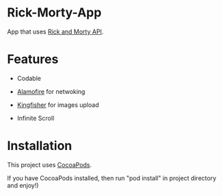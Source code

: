 # Rick-Morty-App

App that uses [Rick and Morty API](https://rickandmortyapi.com/).


# Features 

- Codable

- [Alamofire](https://github.com/Alamofire/Alamofire) for netwoking 

- [Kingfisher](https://github.com/onevcat/Kingfisher) for images upload

- Infinite Scroll

# Installation 

This project uses [CocoaPods](https://cocoapods.org/).

If you have CocoaPods installed, then run "pod install" in project directory and enjoy!)

